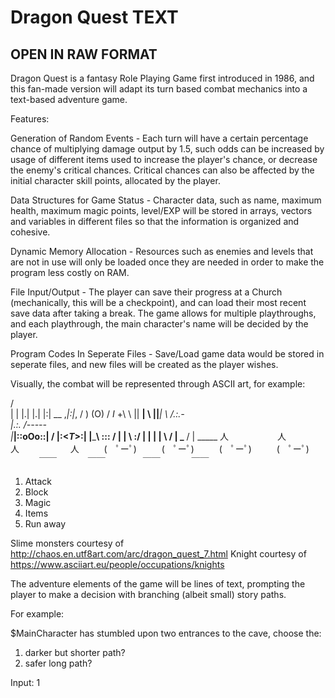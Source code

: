 # Dragon Quest TEXT

## OPEN IN RAW FORMAT

Dragon Quest is a fantasy Role Playing Game first introduced in 1986, and this fan-made version will adapt its turn based combat mechanics into a text-based adventure game.

Features:

Generation of Random Events - Each turn will have a certain percentage chance of multiplying damage output by 1.5, such odds can be increased by usage of different items used to increase the player's chance, or decrease the enemy's critical chances. Critical chances can also be affected by the initial character skill points, allocated by the player.

Data Structures for Game Status - Character data, such as name, maximum health, maximum magic points, level/EXP will be stored in arrays, vectors and variables in different files so that the information is organized and cohesive.

Dynamic Memory Allocation - Resources such as enemies and levels that are not in use will only be loaded once they are needed in order to make the program less costly on RAM.

File Input/Output - The player can save their progress at a Church (mechanically, this will be a checkpoint), and can load their most recent save data after taking a break. The game allows for multiple playthroughs, and each playthrough, the main character's name will be decided by the player.

Program Codes In Seperate Files - Save/Load game data would be stored in seperate files, and new files will be created as the player wishes.

Visually, the combat will be represented through ASCII art, for example: 

  / \
  | |
  |.|
  |.|
  |:|      __
,_|:|_,   /  )
  (O)    / _I_
   +\ \  || __|
      \ \||___|
        \ /.:.\-\
         |.:. /-----\
         |___|::oOo::|
         /   |:<_T_>:|
        |_____\ ::: /
         | |  \ \:/
         | |   | |
         \ /   | \___
         / |   \_____
                                   人　 　　　　  人　 　　　     人　 　　 　　 人
                           　 　 (　ﾟーﾟ) 　 　 (　ﾟーﾟ) 　 　 (　ﾟーﾟ) 　 　 (　ﾟーﾟ)
                           　　　  ￣￣  　　   　￣￣　　　　    ￣￣　  　　   ￣￣

1. Attack
2. Block
3. Magic
4. Items
5. Run away

Slime monsters courtesy of http://chaos.en.utf8art.com/arc/dragon_quest_7.html
Knight courtesy of https://www.asciiart.eu/people/occupations/knights

The adventure elements of the game will be lines of text, prompting the player to make a decision with branching (albeit small) story paths.

For example:

$MainCharacter has stumbled upon two entrances to the cave, choose the: 
1) darker but shorter path?
2) safer long path?

Input: 1

